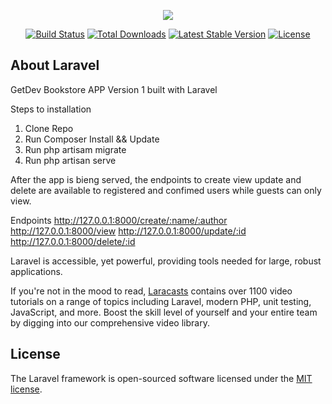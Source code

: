 <p align="center"><img src="https://laravel.com/assets/img/components/logo-laravel.svg"></p>

<p align="center">
<a href="https://travis-ci.org/laravel/framework"><img src="https://travis-ci.org/laravel/framework.svg" alt="Build Status"></a>
<a href="https://packagist.org/packages/laravel/framework"><img src="https://poser.pugx.org/laravel/framework/d/total.svg" alt="Total Downloads"></a>
<a href="https://packagist.org/packages/laravel/framework"><img src="https://poser.pugx.org/laravel/framework/v/stable.svg" alt="Latest Stable Version"></a>
<a href="https://packagist.org/packages/laravel/framework"><img src="https://poser.pugx.org/laravel/framework/license.svg" alt="License"></a>
</p>

## About Laravel

GetDev Bookstore APP Version 1 built with Laravel

Steps to installation

1. Clone Repo
2. Run Composer Install && Update
3. Run php artisam migrate
4. Run php artisan serve

After the app is bieng served, the endpoints to create view update and delete are available to registered and confimed users while guests can only view.

Endpoints
http://127.0.0.1:8000/create/:name/:author
http://127.0.0.1:8000/view
http://127.0.0.1:8000/update/:id
http://127.0.0.1:8000/delete/:id

Laravel is accessible, yet powerful, providing tools needed for large, robust applications.


If you're not in the mood to read, [Laracasts](https://laracasts.com) contains over 1100 video tutorials on a range of topics including Laravel, modern PHP, unit testing, JavaScript, and more. Boost the skill level of yourself and your entire team by digging into our comprehensive video library.



## License

The Laravel framework is open-sourced software licensed under the [MIT license](https://opensource.org/licenses/MIT).
